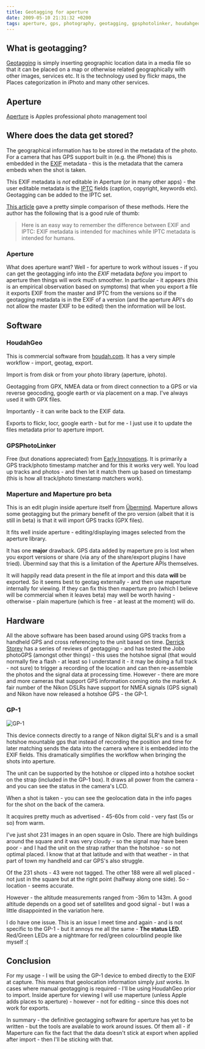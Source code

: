```yaml
---
title: Geotagging for aperture
date: 2009-05-10 21:31:32 +0200
tags: aperture, gps, photography, geotagging, gpsphotolinker, houdahgeo, maperture
---
```


## What is geotagging?

[Geotagging](http://en.wikipedia.org/wiki/Geotagging) is simply inserting geographic location data in a media file so that it can be placed on a map or otherwise related geographically with other images, services etc. It is the technology used by flickr maps, the Places categorization in iPhoto and many other services.

## Aperture

[Aperture](http://www.apple.com/aperture/) is Apples professional photo management tool

## Where does the data get stored?

The geographical information has to be stored in the metadata of the photo. For a camera that has GPS support built in (e.g. the iPhone) this is embedded in the [EXIF](http://en.wikipedia.org/wiki/EXIF) metadata - this is the metadata that the camera embeds when the shot is taken.

This EXIF metadata is _not_ editable in Aperture (or in many other apps) - the user editable metadata is the [IPTC](http://en.wikipedia.org/wiki/IPTC) fields (caption, copyright, keywords etc). Geotagging can be added to the IPTC set.

[This article](http://www.organizepictures.com/2009/01/methods-for-geotagging-pictures) gave a pretty simple comparison of these methods. Here the author has the following that is a good rule of thumb:

<blockquote>Here is an easy way to remember the difference between EXIF and IPTC: EXIF metadata is intended for machines while IPTC metadata is intended for humans.</blockquote>

### Aperture

What does aperture want? Well - for aperture to work without issues - if you can get the geotagging info into the _EXIF_ metadata _before_ you import to aperture then things will work much smoother. In particular - it appears (this is an empirical observation based on symptoms) that when you export a file it exports EXIF from the master and IPTC from the versions so if the geotagging metadata is in the EXIF of a version (and the aperture API's do not allow the master EXIF to be edited) then the information will be lost.

## Software

### HoudahGeo

This is commercial software from [houdah.com](http://www.houdah.com/houdahGeo/). It has a very simple workflow - import, geotag, export.

Import is from disk or from your photo library (aperture, iphoto).

Geotagging from GPX, NMEA data or from direct connection to a GPS or via reverse geocoding, google earth or via placement on a map. I've always used it with GPX files.

Importantly - it can write back to the EXIF data.

Exports to flickr, locr, google earth - but for me - I just use it to update the files metadata prior to aperture import.

### GPSPhotoLinker

Free (but donations appreciated) from [Early Innovations](http://www.earlyinnovations.com/gpsphotolinker/). It is primarily a GPS track/photo timestamp matcher and for this it works very well. You load up tracks and photos - and then let it match them up based on timestamp (this is how all track/photo timestamp matchers work).

### Maperture and Maperture pro beta

This is an edit plugin inside aperture itself from [Übermind](http://www.uberplugins.com/products/maperturepro.php). Maperture allows some geotagging but the primary benefit of the pro version (albeit that it is still in beta) is that it will import GPS tracks (GPX files).

It fits well inside aperture - editing/displaying images selected from the aperture library.

It has one **major** drawback. GPS data added by maperture pro is lost when you export versions or share (via any of the share/export plugins I have tried). Übermind say that this is a limitation of the Aperture APIs themselves.

It will happily read data present in the file at import and this data **will** be exported. So it seems best to geotag externally - and then use maperture internally for viewing. If they can fix this then maperture pro (which I believe will be commercial when it leaves beta) may well be worth having - otherwise - plain maperture (which is free - at least at the moment) will do.

## Hardware

All the above software has been based around using GPS tracks from a handheld GPS and cross referencing to the unit based on time. [Derrick Storey](http://www.thedigitalstory.com/blog/2009/03/a_quick_primer_on_ge.html) has a series of reviews of geotagging - and has tested the Jobo photoGPS (amongst other things) - this uses the hotshoe signal (that would normally fire a flash - at least so I understand it - it may be doing a full track - not sure) to trigger a recording of the location and can then re-assemble the photos and the signal data at processing time. However - there are more and more cameras that support GPS information coming onto the market. A fair number of the Nikon DSLRs have support for NMEA signals (GPS signal) and Nikon have now released a hotshoe GPS - the GP-1.

### GP-1

![GP-1](https://www.europe-nikon.com/tmp/eu/2419865273/3760176746/2327365364/27184057/1391280926/3864574427/2811668887/2187440206/3919017901/2136552956.png)

This device connects directly to a range of Nikon digital SLR's and is a small hotshoe mountable gps that instead of recording the position and time for later matching sends the data into the camera where it is embedded into the EXIF fields. This dramatically simplifies the workflow when bringing the shots into aperture.

The unit can be supported by the hotshoe or clipped into a hotshoe socket on the strap (included in the GP-1 box). It draws all power from the camera - and you can see the status in the camera's LCD.

When a shot is taken - you can see the geolocation data in the info pages for the shot on the back of the camera.

It acquires pretty much as advertised - 45-60s from cold - very fast (5s or so) from warm.

I've just shot 231 images in an open square in Oslo. There are high buildings around the square and it was very cloudy - so the signal may have been poor - and I had the unit on the strap rather than the hotshoe - so not optimal placed. I know that at that latitude and with that weather - in that part of town my handheld and car GPS's also struggle.

Of the 231 shots - 43 were not tagged. The other 188 were all well placed - not just in the square but at the right point (halfway along one side). So - location - seems accurate.

However - the altitude measurements ranged from -36m to 143m. A good altitude depends on a good set of satellites and good signal - but I was a little disappointed in the variation here.

I do have one issue. This is an issue I meet time and again - and is not specific to the GP-1 - but it annoys me all the same - **The status LED**. Red/Green LEDs are a nightmare for red/green colourblind people like myself :(

## Conclusion

For my usage - I will be using the GP-1 device to embed directly to the EXIF at capture. This means that geolocation information simply _just works_. In cases where manual geotagging is required - I'll be using HoudahGeo prior to import. Inside aperture for viewing I will use maperture (unless Apple adds places to aperture) - however - not for editing - since this does not work for exports.

In summary - the definitive geotagging software for aperture has yet to be written - but the tools are available to work around issues. Of them all - if Maperture can fix the fact that the data doesn't stick at export when applied after import - then I'll be sticking with that.

